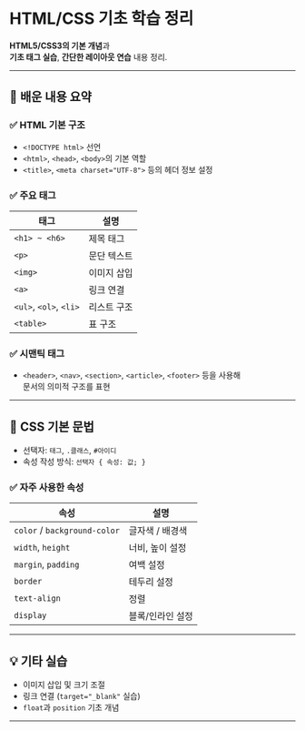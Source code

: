 # HTML/CSS 기초 학습 정리

**HTML5/CSS3의 기본 개념**과  
**기초 태그 실습**, **간단한 레이아웃 연습** 내용 정리.

---

## 🧱 배운 내용 요약

### ✅ HTML 기본 구조

- `<!DOCTYPE html>` 선언  
- `<html>`, `<head>`, `<body>`의 기본 역할  
- `<title>`, `<meta charset="UTF-8">` 등의 헤더 정보 설정

### ✅ 주요 태그

| 태그 | 설명 |
|------|------|
| `<h1> ~ <h6>` | 제목 태그 |
| `<p>` | 문단 텍스트 |
| `<img>` | 이미지 삽입 |
| `<a>` | 링크 연결 |
| `<ul>`, `<ol>`, `<li>` | 리스트 구조 |
| `<table>` | 표 구조 |

### ✅ 시맨틱 태그

- `<header>`, `<nav>`, `<section>`, `<article>`, `<footer>` 등을 사용해  
  문서의 의미적 구조를 표현

---

## 🎨 CSS 기본 문법

- 선택자: `태그`, `.클래스`, `#아이디`
- 속성 작성 방식: `선택자 { 속성: 값; }`

### ✅ 자주 사용한 속성

| 속성 | 설명 |
|------|------|
| `color` / `background-color` | 글자색 / 배경색 |
| `width`, `height` | 너비, 높이 설정 |
| `margin`, `padding` | 여백 설정 |
| `border` | 테두리 설정 |
| `text-align` | 정렬 |
| `display` | 블록/인라인 설정 |

---

## 💡 기타 실습

- 이미지 삽입 및 크기 조절
- 링크 연결 (`target="_blank"` 실습)
- `float`과 `position` 기초 개념

---